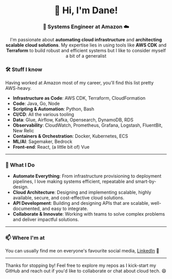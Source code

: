 <div align="center"> 

# 👋 Hi, I'm Dane!  

### 💼 Systems Engineer at Amazon ☁️

I'm passionate about **automating cloud infrastructure** and **architecting scalable cloud solutions**. My expertise lies in using tools like **AWS CDK** and **Terraform** to build robust and efficient systems but I like to consider myself a bit of a generalist

</div>

### 🛠️ Stuff I know

Having worked at Amazon most of my career, you'll find this list pretty AWS-heavy. 

- **Infrastructure as Code**: AWS CDK, Terraform, CloudFormation
- **Code**: Java, Go, Node
- **Scripting & Automation**: Python, Bash
- **CI/CD**: All the various tooling 
- **Data**: Glue, Airflow, Kafka, Opensearch, DynamoDB, RDS
- **Observability**: CloudWatch, Prometheus, Grafana, Logstash, FluentBit, New Relic
- **Containers & Orchestration**: Docker, Kubernetes, ECS
- **ML/AI**: Sagemaker, Bedrock
- **Front-end**: React, (a little bit of) Vue 

---

### 🌟 What I Do

- **Automate Everything**: From infrastructure provisioning to deployment pipelines, I love making systems efficient, repeatable and smart-by-design. 
- **Cloud Architecture**: Designing and implementing scalable, highly available, secure, and cost-effective cloud solutions.
- **API Development**: Building and designing APIs that are scalable, well-documented, and easy to integrate.  
- **Collaborate & Innovate**: Working with teams to solve complex problems and deliver impactful solutions.

---

### 📫 Where I'm at

You can usually find me on everyone's favourite social media, [LinkedIn](https://www.linkedin.com/in/dane-mortimer-7a5008186/) 🔗

---

Thanks for stopping by! Feel free to explore my repos as I kick-start my GitHub and reach out if you'd like to collaborate or chat about cloud tech. 😄
